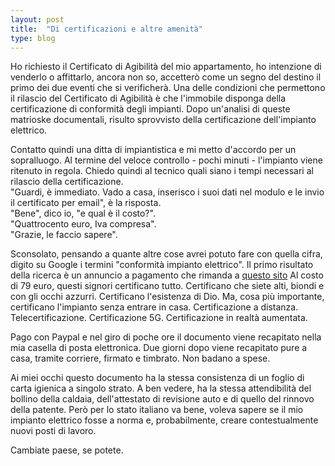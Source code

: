 ```yaml
---
layout: post
title:  "Di certificazioni e altre amenità"
type: blog
---
```

Ho richiesto il Certificato di Agibilità del mio appartamento, ho intenzione di venderlo o affittarlo, ancora non so, accetterò come un segno del destino
il primo dei due eventi che si verificherà. <!--Allo stato attuale, l'unica cosa di cui sono certo è che sto spendendo un sacco di soldi.  -->
Una delle condizioni che permettono il rilascio del Certificato di Agibilità è che l'immobile disponga della certificazione di conformità degli impianti.
Dopo un'analisi di queste matrioske documentali, risulto sprovvisto della certificazione dell'impianto elettrico.

<!-- Il rilascio del Certificato di Agibilità è condizionato, tra le altre cose, al possesso dei Certificati di Conformità degli impianti dell'immobile. -->
<!-- Fino a pochi giorni fa risultavo sprovvisto della certificazione dell'impianto elettrico. -->
Contatto quindi una ditta di impiantistica e mi metto d'accordo per un sopralluogo. Al termine del veloce controllo - pochi minuti - l'impianto viene ritenuto in regola.
Chiedo quindi al tecnico quali siano i tempi necessari al rilascio della certificazione.  
"Guardi, è immediato. Vado a casa, inserisco i suoi dati nel modulo e le invio il certificato per email", è la risposta.   
"Bene", dico io, "e qual è il costo?".  
"Quattrocento euro, Iva compresa".  
"Grazie, le faccio sapere".

Sconsolato, pensando a quante altre cose avrei potuto fare con quella cifra, digito su Google i termini "conformità impianto elettrico".
Il primo risultato della ricerca è un annuncio a pagamento che rimanda a <a href="https://goo.gl/bDjQh6" target="_blank">questo sito</a>
Al costo di 79 euro, questi signori certificano tutto. Certificano che siete alti, biondi e con gli occhi azzurri. Certificano l'esistenza di Dio. 
Ma, cosa più importante, certificano l'impianto senza entrare in casa. Certificazione a distanza. Telecertificazione. Certificazione 5G. 
Certificazione in realtà aumentata.  

Pago con Paypal e nel giro di poche ore il documento viene recapitato nella mia casella di posta elettronica. 
Due giorni dopo viene recapitato pure a casa, tramite corriere, firmato e timbrato. Non badano a spese.

Ai miei occhi questo documento ha la stessa consistenza di un foglio di carta igienica a singolo strato. A ben vedere, ha la stessa attendibilità del bollino della caldaia,
dell'attestato di revisione auto e di quello del rinnovo della patente. Però per lo stato italiano va bene, voleva sapere se il mio impianto elettrico fosse a norma e, 
probabilmente, creare contestualmente nuovi posti di lavoro.

Cambiate paese, se potete.




